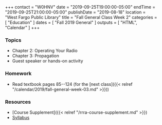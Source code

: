 +++
contact = "W0HNV"
date = "2019-09-25T19:00:00-05:00"
endTime = "2019-09-25T21:00:00-05:00"
publishDate = "2019-08-18"
location = "West Fargo Public Library"
title = "Fall General Class Week 2"
categories = [ "Education" ]
dates = [ "Fall 2019 General" ]
outputs = [ "HTML", "Calendar" ]
+++
### Topics

* Chapter 2: Operating Your Radio
* Chapter 3: Propagation
* Guest speaker or hands-on activity

### Homework

* Read textbook pages 85--124 (for the [next class]({{< relref "/calendar/2019/fall-general-week-03.md" >}}))

### Resources

* [Course Supplement]({{< relref "/rrra-course-supplement.md" >}})
* [Syllabus](/s/fXT3KpheEuGOXBG)
